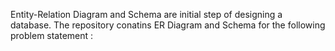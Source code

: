 Entity-Relation Diagram and Schema are initial step of designing a database. 
The repository conatins ER Diagram and Schema for the following problem statement :
